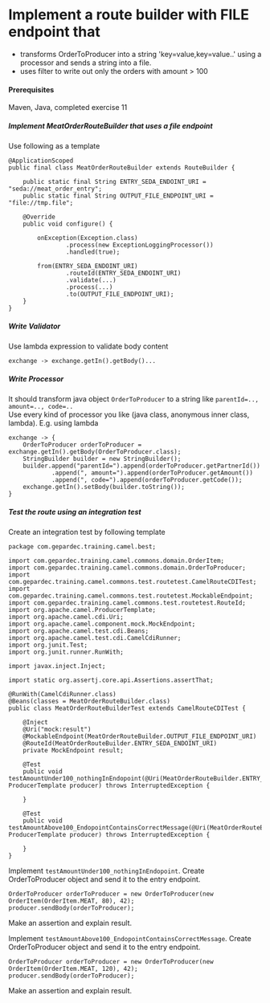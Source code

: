 Implement a route builder with FILE endpoint that
=====
- transforms OrderToProducer into a string 'key=value,key=value..' using a processor and sends a string into a file.
- uses filter to write out only the orders with amount > 100


#### Prerequisites
Maven, Java, completed exercise 11

##### Implement MeatOrderRouteBuilder that uses a file endpoint
Use following as a template
```
@ApplicationScoped
public final class MeatOrderRouteBuilder extends RouteBuilder {

    public static final String ENTRY_SEDA_ENDOINT_URI = "seda://meat_order_entry";
    public static final String OUTPUT_FILE_ENDPOINT_URI = "file://tmp.file";

    @Override
    public void configure() {

        onException(Exception.class)
                .process(new ExceptionLoggingProcessor())
                .handled(true);

        from(ENTRY_SEDA_ENDOINT_URI)
                .routeId(ENTRY_SEDA_ENDOINT_URI)
                .validate(...)
                .process(...)
                .to(OUTPUT_FILE_ENDPOINT_URI);
    }
}
```

##### Write Validator
Use lambda expression to validate body content
```
exchange -> exchange.getIn().getBody()...
```

##### Write Processor
It should transform java object `OrderToProducer` to a string like `parentId=.., amount=.., code=..`  
Use every kind of processor you like (java class, anonymous inner class, lambda). E.g. using lambda
```
exchange -> {
    OrderToProducer orderToProducer = exchange.getIn().getBody(OrderToProducer.class);
    StringBuilder builder = new StringBuilder();
    builder.append("parentId=").append(orderToProducer.getPartnerId())
            .append(", amount=").append(orderToProducer.getAmount())
            .append(", code=").append(orderToProducer.getCode());
    exchange.getIn().setBody(builder.toString());
}
```

##### Test the route using an integration test
Create an integration test by following template
```
package com.gepardec.training.camel.best;

import com.gepardec.training.camel.commons.domain.OrderItem;
import com.gepardec.training.camel.commons.domain.OrderToProducer;
import com.gepardec.training.camel.commons.test.routetest.CamelRouteCDITest;
import com.gepardec.training.camel.commons.test.routetest.MockableEndpoint;
import com.gepardec.training.camel.commons.test.routetest.RouteId;
import org.apache.camel.ProducerTemplate;
import org.apache.camel.cdi.Uri;
import org.apache.camel.component.mock.MockEndpoint;
import org.apache.camel.test.cdi.Beans;
import org.apache.camel.test.cdi.CamelCdiRunner;
import org.junit.Test;
import org.junit.runner.RunWith;

import javax.inject.Inject;

import static org.assertj.core.api.Assertions.assertThat;

@RunWith(CamelCdiRunner.class)
@Beans(classes = MeatOrderRouteBuilder.class)
public class MeatOrderRouteBuilderTest extends CamelRouteCDITest {

    @Inject
    @Uri("mock:result")
    @MockableEndpoint(MeatOrderRouteBuilder.OUTPUT_FILE_ENDPOINT_URI)
    @RouteId(MeatOrderRouteBuilder.ENTRY_SEDA_ENDOINT_URI)
    private MockEndpoint result;

    @Test
    public void testAmountUnder100_nothingInEndopoint(@Uri(MeatOrderRouteBuilder.ENTRY_SEDA_ENDOINT_URI) ProducerTemplate producer) throws InterruptedException {
        
    }

    @Test
    public void testAmountAbove100_EndopointContainsCorrectMessage(@Uri(MeatOrderRouteBuilder.ENTRY_SEDA_ENDOINT_URI) ProducerTemplate producer) throws InterruptedException {
        
    }
}

```
Implement `testAmountUnder100_nothingInEndopoint`. Create OrderToProducer object and send it to the entry endpoint.
```
OrderToProducer orderToProducer = new OrderToProducer(new OrderItem(OrderItem.MEAT, 80), 42);
producer.sendBody(orderToProducer);

```
Make an assertion and explain result.


Implement `testAmountAbove100_EndopointContainsCorrectMessage`. Create OrderToProducer object and send it to the entry endpoint.
```
OrderToProducer orderToProducer = new OrderToProducer(new OrderItem(OrderItem.MEAT, 120), 42);
producer.sendBody(orderToProducer);

```
Make an assertion and explain result.